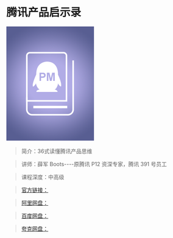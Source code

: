 # 腾讯产品启示录

![img](../../assets/CioPOWGM3L-AEaJSAADA997e8Og374.png)

> 简介：36式读懂腾讯产品思维

> 讲师：薛军 Boots----原腾讯 P12 资深专家，腾讯 391 号员工

> 课程深度：中高级

> [官方链接：]()

> [阿里网盘：]()

> [百度网盘：]()

> [夸克网盘：]()
